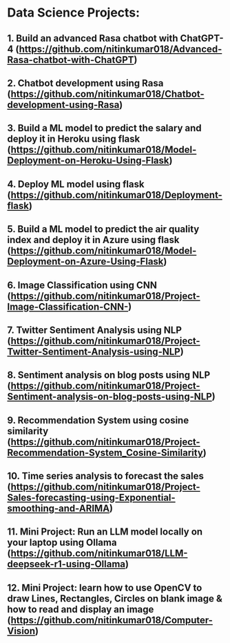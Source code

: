 # Data Science Projects: 
## 1. Build an advanced Rasa chatbot with ChatGPT-4 (https://github.com/nitinkumar018/Advanced-Rasa-chatbot-with-ChatGPT)
## 2. Chatbot development using Rasa (https://github.com/nitinkumar018/Chatbot-development-using-Rasa)
## 3. Build a ML model to predict the salary and deploy it in Heroku using flask (https://github.com/nitinkumar018/Model-Deployment-on-Heroku-Using-Flask)
## 4. Deploy ML model using flask (https://github.com/nitinkumar018/Deployment-flask)
## 5. Build a ML model to predict the air quality index and deploy it in Azure using flask (https://github.com/nitinkumar018/Model-Deployment-on-Azure-Using-Flask)
## 6. Image Classification using CNN (https://github.com/nitinkumar018/Project-Image-Classification-CNN-)
## 7. Twitter Sentiment Analysis using NLP (https://github.com/nitinkumar018/Project-Twitter-Sentiment-Analysis-using-NLP)
## 8. Sentiment analysis on blog posts using NLP (https://github.com/nitinkumar018/Project-Sentiment-analysis-on-blog-posts-using-NLP)
## 9. Recommendation System using cosine similarity (https://github.com/nitinkumar018/Project-Recommendation-System_Cosine-Similarity)
## 10. Time series analysis to forecast the sales (https://github.com/nitinkumar018/Project-Sales-forecasting-using-Exponential-smoothing-and-ARIMA)
## 11. Mini Project: Run an LLM model locally on your laptop using Ollama (https://github.com/nitinkumar018/LLM-deepseek-r1-using-Ollama) 
## 12. Mini Project: learn how to use OpenCV to draw Lines, Rectangles, Circles on blank image & how to read and display an image (https://github.com/nitinkumar018/Computer-Vision)
